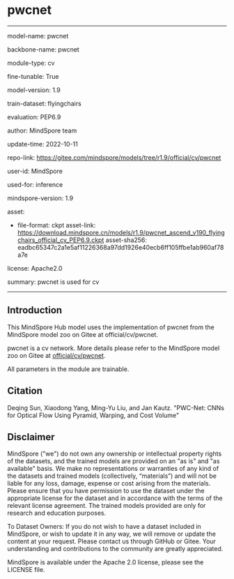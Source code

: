 # pwcnet

---

model-name: pwcnet

backbone-name: pwcnet

module-type: cv

fine-tunable: True

model-version: 1.9

train-dataset: flyingchairs

evaluation: PEP6.9

author: MindSpore team

update-time: 2022-10-11

repo-link: <https://gitee.com/mindspore/models/tree/r1.9/official/cv/pwcnet>

user-id: MindSpore

used-for: inference

mindspore-version: 1.9

asset:

-
    file-format: ckpt
    asset-link: <https://download.mindspore.cn/models/r1.9/pwcnet_ascend_v190_flyingchairs_official_cv_PEP6.9.ckpt>
    asset-sha256: eadbc65347c2a1e5af11226368a97dd1926e40ecb6ff105ffbe1ab960af78a7e

license: Apache2.0

summary: pwcnet is used for cv

---

## Introduction

This MindSpore Hub model uses the implementation of pwcnet from the MindSpore model zoo on Gitee at official/cv/pwcnet.

pwcnet is a cv network. More details please refer to the MindSpore model zoo on Gitee at [official/cv/pwcnet](https://gitee.com/mindspore/models/blob/r1.9/official/cv/pwcnet/README.md).

All parameters in the module are trainable.

## Citation

Deqing Sun, Xiaodong Yang, Ming-Yu Liu, and Jan Kautz. "PWC-Net: CNNs for Optical Flow Using Pyramid, Warping, and Cost Volume"

## Disclaimer

MindSpore ("we") do not own any ownership or intellectual property rights of the datasets, and the trained models are provided on an "as is" and "as available" basis. We make no representations or warranties of any kind of the datasets and trained models (collectively, “materials”) and will not be liable for any loss, damage, expense or cost arising from the materials. Please ensure that you have permission to use the dataset under the appropriate license for the dataset and in accordance with the terms of the relevant license agreement. The trained models provided are only for research and education purposes.

To Dataset Owners: If you do not wish to have a dataset included in MindSpore, or wish to update it in any way, we will remove or update the content at your request. Please contact us through GitHub or Gitee. Your understanding and contributions to the community are greatly appreciated.

MindSpore is available under the Apache 2.0 license, please see the LICENSE file.
